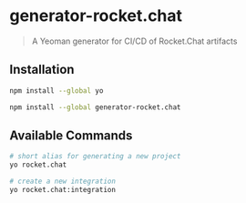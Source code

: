 # generator-rocket.chat

> A Yeoman generator for CI/CD of Rocket.Chat artifacts

## Installation

```Bash
npm install --global yo
```

```Bash
npm install --global generator-rocket.chat
```

## Available Commands

```Bash
# short alias for generating a new project
yo rocket.chat

# create a new integration
yo rocket.chat:integration
```
